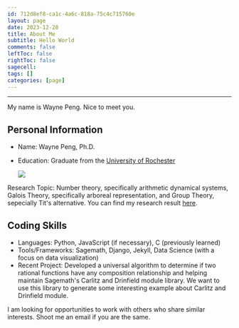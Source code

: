 ```yaml
---
id: 712d8ef8-ca1c-4a6c-818a-75c4c715760e
layout: page
date: 2023-12-28
title: About Me
subtitle: Hello World
comments: false
leftToc: false
rightToc: false
sagecell: 
tags: []
categories: [page]
---
```


---


My name is Wayne Peng. Nice to meet you.


## Personal Information

- Name: Wayne Peng, Ph.D.
- Education: Graduate from the [University of Rochester](https://www.sas.rochester.edu/mth/)

	![](https://prod-files-secure.s3.us-west-2.amazonaws.com/f3729b31-bf77-46d4-bbc6-78af90557bc4/b2e4e410-1553-4633-9dfd-25960798cd2b/Untitled.png?X-Amz-Algorithm=AWS4-HMAC-SHA256&X-Amz-Content-Sha256=UNSIGNED-PAYLOAD&X-Amz-Credential=AKIAT73L2G45HZZMZUHI%2F20231229%2Fus-west-2%2Fs3%2Faws4_request&X-Amz-Date=20231229T055930Z&X-Amz-Expires=3600&X-Amz-Signature=594df7aaae85e472f51ae3173092027eccc2150ed312637906ffe9ff6ef56918&X-Amz-SignedHeaders=host&x-id=GetObject)


Research Topic: Number theory, specifically arithmetic dynamical systems, Galois Theory, specifically arboreal representation, and Group Theory, sepecially Tit's alternative. You can find my research result [here](publicaton.md).


## Coding Skills

- Languages: Python, JavaScript (if necessary), C (previously learned)
- Tools/Frameworks: Sagemath, Django, Jekyll, Data Science (with a focus on data visualization)
- Recent Project: Developed a universal algorithm to determine if two rational functions have any composition relationship and helping maintain Sagemath's Carlitz and Drinfield module library. We want to use this library to generate some interesting example about Carlitz and Drinfield module.

I am looking for opportunities to work with others who share similar interests. Shoot me an email if you are the same.

